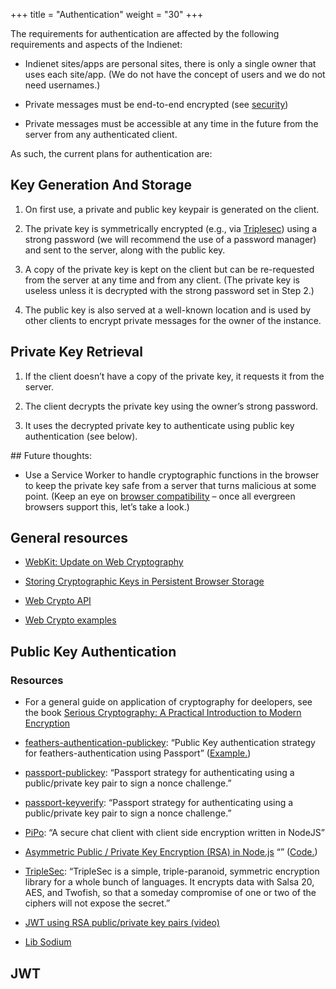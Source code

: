 +++
title = "Authentication"
weight = "30"
+++

The requirements for authentication are affected by the following requirements and aspects of the Indienet:

  * Indienet sites/apps are personal sites, there is only a single owner that uses each site/app. (We do not have the concept of users and we do not need usernames.)

  * Private messages must be end-to-end encrypted (see [security](/engine/security))

  * Private messages must be accessible at any time in the future from the server from any authenticated client.

As such, the current plans for authentication are:

## Key Generation And Storage

  1. On first use, a private and public key keypair is generated on the client.

  2. The private key is symmetrically encrypted (e.g., via [Triplesec]( https://keybase.io/triplesec/)) using a strong password (we will recommend the use of a password manager) and sent to the server, along with the public key.

  3. A copy of the private key is kept on the client but can be re-requested from the server at any time and from any client. (The private key is useless unless it is decrypted with the strong password set in Step 2.)

  4. The public key is also served at a well-known location and is used by other clients to encrypt private messages for the owner of the instance.

## Private Key Retrieval

  1. If the client doesn’t have a copy of the private key, it requests it from the server.

  2. The client decrypts the private key using the owner’s strong password.

  3. It uses the decrypted private key to authenticate using public key authentication (see below).

## Future thoughts:

  * Use a Service Worker to handle cryptographic functions in the browser to keep the private key safe from a server that turns malicious at some point. (Keep an eye on [browser compatibility](https://caniuse.com/#search=service%20worker) – once all evergreen browsers support this, let’s take a look.)

## General resources

  * [WebKit: Update on Web Cryptography](https://webkit.org/blog/7790/update-on-web-cryptography/)

  * [Storing Cryptographic Keys in Persistent Browser Storage](https://pomcor.com/2017/06/02/keys-in-browser/)

  * [Web Crypto API](https://developer.mozilla.org/en-US/docs/Web/API/Web_Crypto_API)

  * [Web Crypto examples](https://github.com/diafygi/webcrypto-examples)

## Public Key Authentication

### Resources

  * For a general guide on application of cryptography for deelopers, see the book [Serious Cryptography: A Practical Introduction to Modern Encryption](https://nostarch.com/seriouscrypto)

  * [feathers-authentication-publickey](https://github.com/amaurymartiny/feathers-authentication-publickey): “Public Key authentication strategy for feathers-authentication using Passport” ([Example.](https://github.com/amaurymartiny/feathers-authentication-publickey/tree/master/example))

  * [passport-publickey](https://github.com/timfpark/passport-publickey): “Passport strategy for authenticating using a public/private key pair to sign a nonce challenge.”

  * [passport-keyverify](https://github.com/phutchins/passport-keyverify): “Passport strategy for authenticating using a public/private key pair to sign a nonce challenge.”

  * [PiPo](https://github.com/phutchins/pipo): “A secure chat client with client side encryption written in NodeJS”

  * [Asymmetric Public / Private Key Encryption (RSA) in Node.js](https://coolaj86.com/articles/asymmetric-public--private-key-encryption-in-node-js/) “” ([Code.](https://git.daplie.com/coolaj86/examples-rsa-keypairs))

  * [TripleSec](https://keybase.io/triplesec/): “TripleSec is a simple, triple-paranoid, symmetric encryption library for a whole bunch of languages. It encrypts data with Salsa 20, AES, and Twofish, so that a someday compromise of one or two of the ciphers will not expose the secret.”

  * [JWT using RSA public/private key pairs (video)](https://www.youtube.com/watch?v=F0HLIe3kNvM)

  * [Lib Sodium](https://github.com/paixaop/node-sodium)

## JWT
